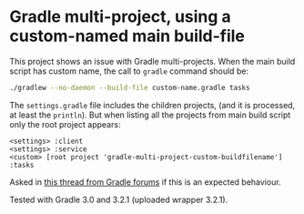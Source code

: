 # Gradle multi-project, using a custom-named main build-file

This project shows an issue with Gradle multi-projects.
When the main build script has custom name, the call to `gradle` command should be:

```sh
./gradlew --no-daemon --build-file custom-name.gradle tasks
```

The `settings.gradle` file includes the children projects, (and it is processed, at least the `println`).
But when listing all the projects from main build script only the root project appears:

```
<settings> :client
<settings> :service
<custom> [root project 'gradle-multi-project-custom-buildfilename']
:tasks
```

Asked in [this thread from Gradle forums](https://discuss.gradle.org/TODO) if this is an expected behaviour.

Tested with Gradle 3.0 and 3.2.1 (uploaded wrapper 3.2.1).
